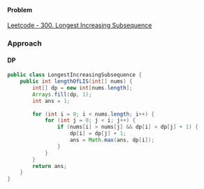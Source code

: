 #### Problem
[Leetcode - 300. Longest Increasing Subsequence](https://leetcode.com/problems/longest-increasing-subsequence/)

### Approach

#### DP
```java
public class LongestIncreasingSubsequence {
    public int lengthOfLIS(int[] nums) {  
        int[] dp = new int[nums.length];  
        Arrays.fill(dp, 1);  
        int ans = 1;  
  
        for (int i = 0; i < nums.length; i++) {  
            for (int j = 0; j < i; j++) {  
                if (nums[i] > nums[j] && dp[i] < dp[j] + 1) {  
                    dp[i] = dp[j] + 1;  
                    ans = Math.max(ans, dp[i]);  
                }            
            }        
        }        
        return ans;  
    }
}
```